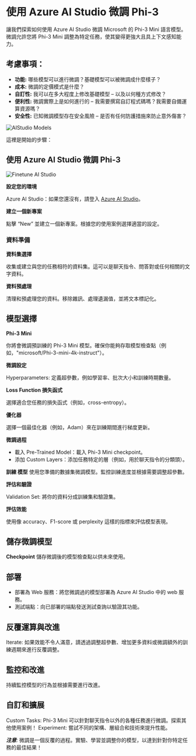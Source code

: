 ﻿# **使用 Azure AI Studio 微調 Phi-3**

讓我們探索如何使用 Azure AI Studio 微調 Microsoft 的 Phi-3 Mini 語言模型。微調允許您將 Phi-3 Mini 調整為特定任務，使其變得更強大且具上下文感知能力。

## 考慮事項：

- **功能:** 哪些模型可以進行微調？基礎模型可以被微調成什麼樣子？
- **成本:** 微調的定價模式是什麼？
- **自訂性:** 我可以在多大程度上修改基礎模型 – 以及以何種方式修改？
- **便利性:** 微調實際上是如何進行的 – 我需要撰寫自訂程式碼嗎？我需要自備運算資源嗎？
- **安全性:** 已知微調模型存在安全風險 – 是否有任何防護措施來防止意外傷害？

![AIStudio Models](../../imgs/05/AIStudio/AistudioModels.png)

這裡是開始的步驟：

## 使用 Azure AI Studio 微調 Phi-3

![Finetune AI Studio](../../imgs/05/AIStudio/AIStudiofinetune.png)

**設定您的環境**

Azure AI Studio：如果您還沒有，請登入 [Azure AI Studio](https://ai.azure.com?WT.mc_id=aiml-138114-kinfeylo)。

**建立一個新專案**

點擊 “New” 並建立一個新專案。根據您的使用案例選擇適當的設定。

### 資料準備

**資料集選擇**

收集或建立與您的任務相符的資料集。這可以是聊天指令、問答對或任何相關的文字資料。

**資料預處理**

清理和預處理您的資料。移除雜訊、處理遺漏值，並將文本標記化。

## 模型選擇

**Phi-3 Mini**

你將會微調預訓練的 Phi-3 Mini 模型。確保你能夠存取模型檢查點（例如，"microsoft/Phi-3-mini-4k-instruct"）。

**微調設定**

Hyperparameters: 定義超參數，例如學習率、批次大小和訓練時期數量。

**Loss Function 損失函式**

選擇適合您任務的損失函式（例如，cross-entropy）。

**優化器**

選擇一個最佳化器（例如，Adam）來在訓練期間進行梯度更新。

**微調過程**

- 載入 Pre-Trained Model：載入 Phi-3 Mini checkpoint。
- 添加 Custom Layers：添加任務特定的層（例如，用於聊天指令的分類頭）。

**訓練 模型** 
使用您準備的數據集微調模型。監控訓練進度並根據需要調整超參數。

**評估和驗證**

Validation Set: 將你的資料分成訓練集和驗證集。

**評估效能**

使用像 accuracy、F1-score 或 perplexity 這樣的指標來評估模型表現。

## 儲存微調模型

**Checkpoint** 
儲存微調後的模型檢查點以供未來使用。

## 部署

- 部署為 Web 服務：將您微調過的模型部署為 Azure AI Studio 中的 web 服務。
- 測試端點：向已部署的端點發送測試查詢以驗證其功能。

## 反覆運算與改進

Iterate: 如果效能不令人滿意，請透過調整超參數、增加更多資料或微調額外的訓練週期來進行反覆調整。

## 監控和改進

持續監控模型的行為並根據需要進行改進。

## 自訂和擴展

Custom Tasks: Phi-3 Mini 可以針對聊天指令以外的各種任務進行微調。探索其他使用案例！
Experiment: 嘗試不同的架構、層組合和技術來提升性能。

***注意***: 微調是一個反覆的過程。實驗、學習並調整你的模型，以達到針對你特定任務的最佳結果！

